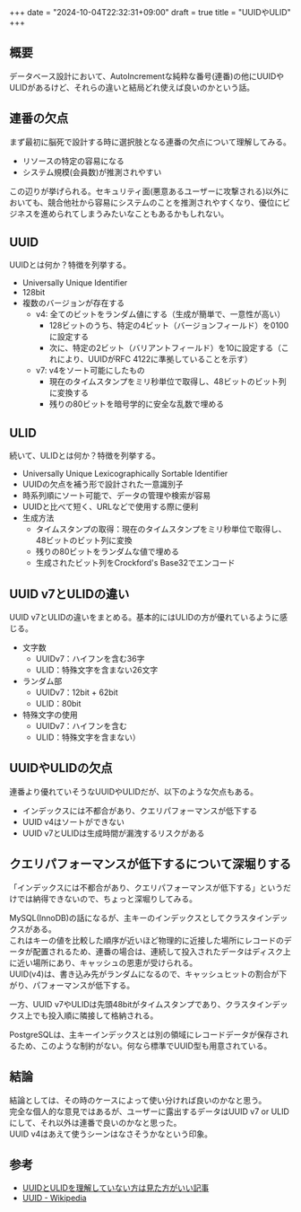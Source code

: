 +++
date = "2024-10-04T22:32:31+09:00"
draft = true
title = "UUIDやULID"
+++


## 概要

データベース設計において、AutoIncrementな純粋な番号(連番)の他にUUIDやULIDがあるけど、それらの違いと結局どれ使えば良いのかという話。

## 連番の欠点

まず最初に脳死で設計する時に選択肢となる連番の欠点について理解してみる。

- リソースの特定の容易になる
- システム規模(会員数)が推測されやすい

この辺りが挙げられる。セキュリティ面(悪意あるユーザーに攻撃される)以外においても、競合他社から容易にシステムのことを推測されやすくなり、優位にビジネスを進められてしまうみたいなこともあるかもしれない。

## UUID

UUIDとは何か？特徴を列挙する。

- Universally Unique Identifier
- 128bit
- 複数のバージョンが存在する
  - v4: 全てのビットをランダム値にする（生成が簡単で、一意性が高い）
    - 128ビットのうち、特定の4ビット（バージョンフィールド）を0100に設定する
    - 次に、特定の2ビット（バリアントフィールド）を10に設定する（これにより、UUIDがRFC 4122に準拠していることを示す）
  - v7: v4をソート可能にしたもの
    - 現在のタイムスタンプをミリ秒単位で取得し、48ビットのビット列に変換する
    - 残りの80ビットを暗号学的に安全な乱数で埋める
  
## ULID

続いて、ULIDとは何か？特徴を列挙する。

- Universally Unique Lexicographically Sortable Identifier
- UUIDの欠点を補う形で設計された一意識別子
- 時系列順にソート可能で、データの管理や検索が容易
- UUIDと比べて短く、URLなどで使用する際に便利
- 生成方法
  - タイムスタンプの取得：現在のタイムスタンプをミリ秒単位で取得し、48ビットのビット列に変換
  - 残りの80ビットをランダムな値で埋める
  - 生成されたビット列をCrockford's Base32でエンコード

## UUID v7とULIDの違い

UUID v7とULIDの違いをまとめる。基本的にはULIDの方が優れているように感じる。

- 文字数
  - UUIDv7：ハイフンを含む36字
  - ULID：特殊文字を含まない26文字
- ランダム部
  - UUIDv7：12bit + 62bit
  - ULID：80bit
- 特殊文字の使用
  - UUIDv7：ハイフンを含む
  - ULID：特殊文字を含まない）

## UUIDやULIDの欠点

連番より優れていそうなUUIDやULIDだが、以下のような欠点もある。

- インデックスには不都合があり、クエリパフォーマンスが低下する
- UUID v4はソートができない
- UUID v7とULIDは生成時間が漏洩するリスクがある

## クエリパフォーマンスが低下するについて深堀りする

「インデックスには不都合があり、クエリパフォーマンスが低下する」というだけでは納得できないので、ちょっと深堀りしてみる。

MySQL(InnoDB)の話になるが、主キーのインデックスとしてクラスタインデックスがある。  
これはキーの値を比較した順序が近いほど物理的に近接した場所にレコードのデータが配置されるため、連番の場合は、連続して投入されたデータはディスク上に近い場所にあり、キャッシュの恩恵が受けられる。  
UUID(v4)は、書き込み先がランダムになるので、キャッシュヒットの割合が下がり、パフォーマンスが低下する。

一方、UUID v7やULIDは先頭48bitがタイムスタンプであり、クラスタインデックス上でも投入順に隣接して格納される。

PostgreSQLは、主キーインデックスとは別の領域にレコードデータが保存されるため、このような制約がない。何なら標準でUUID型も用意されている。

## 結論

結論としては、その時のケースによって使い分ければ良いのかなと思う。  
完全な個人的な意見ではあるが、ユーザーに露出するデータはUUID v7 or ULIDにして、それ以外は連番で良いのかなと思った。  
UUID v4はあえて使うシーンはなさそうかなという印象。

## 参考

- [UUIDとULIDを理解していない方は見た方がいい記事](https://zenn.dev/kazu1/articles/e8a668d1d27d6b)
- [UUID - Wikipedia](https://ja.wikipedia.org/wiki/UUID)